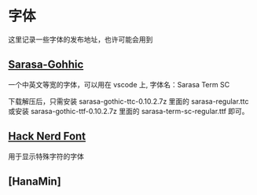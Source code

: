 # 字体

这里记录一些字体的发布地址，也许可能会用到

## [Sarasa-Gohhic](https://github.com/be5invis/Sarasa-Gothic/releases)

一个中英文等宽的字体，可以用在 vscode 上, 字体名：Sarasa Term SC

下载解压后，只需安装 sarasa-gothic-ttc-0.10.2.7z 里面的 sarasa-regular.ttc 或安装 sarasa-gothic-ttf-0.10.2.7z 里面的 sarasa-term-sc-regular.ttf 即可。

## [Hack Nerd Font](https://github.com/ryanoasis/nerd-fonts/tree/master/patched-fonts/Hack)

用于显示特殊字符的字体

## [HanaMin]
